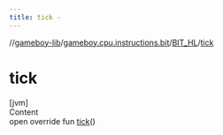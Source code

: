 ```yaml
---
title: tick -
---
```

//[gameboy-lib](../../index.md)/[gameboy.cpu.instructions.bit](../index.md)/[BIT_HL](index.md)/[tick](tick.md)



# tick  
[jvm]  
Content  
open override fun [tick](tick.md)()  




